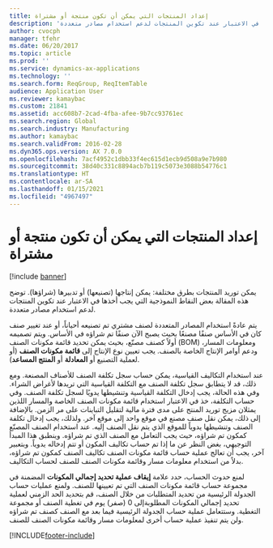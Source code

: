 ```yaml
---
title: إعداد المنتجات التي يمكن أن تكون منتجة أو مشتراة
description: 'يمكن توريد المنتجات بطرق مختلفة: يمكن إنتاجها (تصنيعها) أو تدبيرها (شراؤها). توضح هذه المقالة بعض النقاط النموذجية التي يجب أخذها في الاعتبار عند تكوين المنتجات لدعم استخدام مصادر متعددة.'
author: cvocph
manager: tfehr
ms.date: 06/20/2017
ms.topic: article
ms.prod: ''
ms.service: dynamics-ax-applications
ms.technology: ''
ms.search.form: ReqGroup, ReqItemTable
audience: Application User
ms.reviewer: kamaybac
ms.custom: 21841
ms.assetid: acc608b7-2cad-4fba-afee-9b7cc93761ec
ms.search.region: Global
ms.search.industry: Manufacturing
ms.author: kamaybac
ms.search.validFrom: 2016-02-28
ms.dyn365.ops.version: AX 7.0.0
ms.openlocfilehash: 7acf4952c1dbb33f4ec615d1ecb9d508a9e7b980
ms.sourcegitcommit: 38d40c331c8894acb7b119c5073e3088b54776c1
ms.translationtype: HT
ms.contentlocale: ar-SA
ms.lasthandoff: 01/15/2021
ms.locfileid: "4967497"
---
```

# <a name="set-up-products-that-can-be-produced-or-procured"></a>إعداد المنتجات التي يمكن أن تكون منتجة أو مشتراة

[!include [banner](../includes/banner.md)]

يمكن توريد المنتجات بطرق مختلفة: يمكن إنتاجها (تصنيعها) أو تدبيرها (شراؤها). توضح هذه المقالة بعض النقاط النموذجية التي يجب أخذها في الاعتبار عند تكوين المنتجات لدعم استخدام مصادر متعددة. 

يتم عادةً استخدام المصادر المتعددة لصنف مشتري تم تصنيعه أحياناً، أو عند تغيير صنف كان في الأساس صنفًا مصنعًا بحيث يصبح الآن صنفًا تم شراؤه في الأساس. ويتم تصميمه أولاً كصنف مصنّع، بحيث يمكن تحديد قائمة مكونات الصنف (BOM) ومعلومات المسار، ودعم أوامر الإنتاج الخاصة بالصنف. يجب تعيين نوع الإنتاج إلى **قائمة مكونات الصنف** (أو لعملية التصنيع أو **المعادلة** أو **المنتج المساعد**).

عند استخدام التكاليف القياسية، يمكن حساب سجل تكلفة الصنف للأصناف المصنعة. ومع ذلك، قد لا يتطابق سجل تكلفة الصنف مع التكلفة القياسية التي تريدها لأغراض الشراء. وفي هذه الحالة، يجب إدخال التكلفة القياسية وتنشيطها يدويًا لسجل تكلفة الصنف. وفي حساب التكلفة، خذ في الاعتبار استخدام قائمة مكونات الصنف الخاصة والمسار اللذين يمثلان مزيج توريد المنتج على مدى فترة مالية لتقليل التباينات على مر الزمن. بالإضافة إلى ذلك، يمكن نقل صنف مصنع في موقع واحد إلى موقع آخر. ولذلك، يجب إدخال تكلفة الصنف وتنشيطها يدوياً للموقع الذي يتم نقل الصنف إليه. عند استخدام الصنف المصنّع كمكون تم شراؤه، حيث يجب التعامل مع الصنف الذي تم شراؤه. وينطبق هذا المبدأ التوجيهي، بغض النظر عن ما إذا تم حساب تكاليف المكون أو تتم إدخاله يدوياً. وبتعبير آخر، يجب أن تعالج عملية حساب قائمة مكونات الصنف تكاليف الصنف كمكون تم شراؤه، بدلاً من استخدام معلومات مسار وقائمة مكونات الصنف للصنف لحساب التكاليف. 

لمنع حدوث الحساب، حدد علامة **إيقاف عملية تحديد إجمالي المكونات** المضمنة في مجموعة حساب قائمة مكونات الصنف التي تم تعيينها للصنف. ولمنع عمليات حساب الجدولة الرئيسية من تحديد المتطلبات من خلال الصنف، قم بتحديد الحد الزمني لعملية تحديد إجمالي المكونات المطلوبة‬إلى 0 (صفر) يوم في تغطية الصنف أو مجموعة التغطية. وستتعامل عملية حساب الجدولة الرئيسية فيما بعد مع الصنف كصنف تم شراؤه ولن يتم تنفيذ عملية حساب أخرى لمعلومات مسار وقائمة مكونات الصنف للصنف.







[!INCLUDE[footer-include](../../includes/footer-banner.md)]